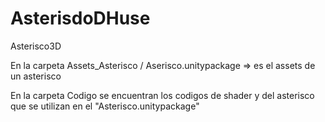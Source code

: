 # AsterisdoDHuse
Asterisco3D

En la carpeta Assets_Asterisco / Aserisco.unitypackage => es el assets de un asterisco

En la carpeta Codigo se encuentran los codigos de shader y del asterisco que se utilizan en el "Asterisco.unitypackage"
